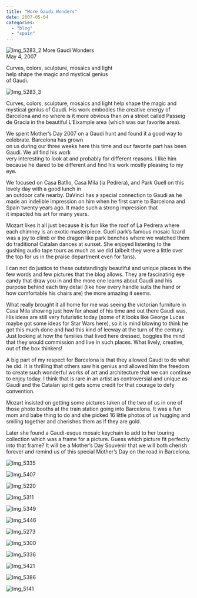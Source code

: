 ```yaml
---
title: "More Gaudi Wonders"
date: 2007-05-04
categories: 
  - "blog"
  - "spain"
---
```


 ![Img_5283_2](https://pub-ac94b3f306b24c0dba4238943c97f2e1.r2.dev/photos/uncategorized/2008/03/23/img_5283_2.png) More Gaudi Wonders  
May 4, 2007

Curves, colors, sculpture, mosaics and light  
help shape the magic and mystical genius  
of Gaudi.

<!--more-->

![Img_5283_3](https://pub-ac94b3f306b24c0dba4238943c97f2e1.r2.dev/photos/uncategorized/2008/03/23/img_5283_3.png)

Curves, colors, sculpture, mosaics and light help shape the magic and mystical genius of Gaudi. His work embodies the creative energy of Barcelona and no where is it more obvious than on a street called Passeig de Gracia in the beautiful L’Eixample area (which was our favorite area).

We spent Mother’s Day 2007 on a Gaudi hunt and found it a good way to celebrate. Barcelona has grown  
on us during our three weeks here this time and our favorite part has been Gaudi. We all find his work  
very interesting to look at and probably for different reasons. I like him because he dared to be different and find his work mostly pleasing to my eye.

We focused on Casa Batllo, Casa Mila (la Pedrera), and Park Guell on this lovely day with a good lunch in  
an outdoor cafe nearby. DaVinci has a special connection to Gaudi as he made an indelible impression on him when he first came to Barcelona and Spain twenty years ago. It made such a strong impression that  
it impacted his art for many years.

Mozart likes it all just because it is fun like the roof of La Pedrera where each chimney is an exotic masterpiece. Guell park’s famous mosaic lizard was a joy to climb or the dragon like park benches where we watched them do traditional Catalan dances at sunset. She enjoyed listening to the gushing audio tape tours as much as we did (albeit they were a little over the top for us in the praise department even for fans).

I can not do justice to these outstandingly beautiful and unique places in the few words and few pictures that the blog allows. They are fascinating eye candy that draw you in and the more one learns about Gaudi and his purpose behind each tiny detail (like how every handle suits the hand or how comfortable his chairs are) the more amazing it seems.

What really brought it all home for me was seeing the victorian furniture in Casa Mila showing just how far ahead of his time and out there Gaudi was. His ideas are still very futuristic today (some of it looks like George Lucas maybe got some ideas for Star Wars here), so it is mind blowing to think he got this much done and had this kind of leeway at the turn of the century. Just looking at how the families that lived here dressed, boggles the mind that they would commission and live in such places. What lively, creative, out of the box thinkers!

A big part of my respect for Barcelona is that they allowed Gaudi to do what he did. It is thrilling that others saw his genius and allowed him the freedom to create such wonderful works of art and architecture that we can continue to enjoy today. I think that is rare in an artist as controversial and unique as Gaudi and the Catalan spirit gets some credit for that courage to defy convention.

Mozart insisted on getting some pictures taken of the two of us in one of those photo booths at the train station going into Barcelona. It was a fun mom and babe thing to do and she picked 16 little photos of us hugging and smiling together and cherishes them as if they are gold.

Later she found a Gaudi-esque mosaic keychain to add to her touring collection which was a frame for a picture. Guess which picture fit perfectly into that frame? It will be a Mother’s Day Souvenir that we will both cherish forever and remind us of this special Mother’s Day on the road in Barcelona.

![Img_5335](https://pub-ac94b3f306b24c0dba4238943c97f2e1.r2.dev/photos/uncategorized/2008/03/23/img_5335.png)

![Img_5407](https://pub-ac94b3f306b24c0dba4238943c97f2e1.r2.dev/photos/uncategorized/2008/03/23/img_5407.png)

![Img_5220](https://pub-ac94b3f306b24c0dba4238943c97f2e1.r2.dev/photos/uncategorized/2008/03/23/img_5220.png)

![Img_5311](https://pub-ac94b3f306b24c0dba4238943c97f2e1.r2.dev/photos/uncategorized/2008/03/23/img_5311.png)

![Img_5349](https://pub-ac94b3f306b24c0dba4238943c97f2e1.r2.dev/photos/uncategorized/2008/03/23/img_5349.png)

![Img_5446](https://pub-ac94b3f306b24c0dba4238943c97f2e1.r2.dev/photos/uncategorized/2008/03/23/img_5446.png)

![Img_5273](https://pub-ac94b3f306b24c0dba4238943c97f2e1.r2.dev/photos/uncategorized/2008/03/23/img_5273.png)

![Img_5300](https://pub-ac94b3f306b24c0dba4238943c97f2e1.r2.dev/photos/uncategorized/2008/03/23/img_5300.png)

![Img_5336](https://pub-ac94b3f306b24c0dba4238943c97f2e1.r2.dev/photos/uncategorized/2008/03/23/img_5336.png)

![Img_5421](https://pub-ac94b3f306b24c0dba4238943c97f2e1.r2.dev/photos/uncategorized/2008/03/23/img_5421.png)

![Img_5386](https://pub-ac94b3f306b24c0dba4238943c97f2e1.r2.dev/photos/uncategorized/2008/03/23/img_5386.png)

![Img_5141](https://pub-ac94b3f306b24c0dba4238943c97f2e1.r2.dev/photos/uncategorized/2008/03/23/img_5141.png)
